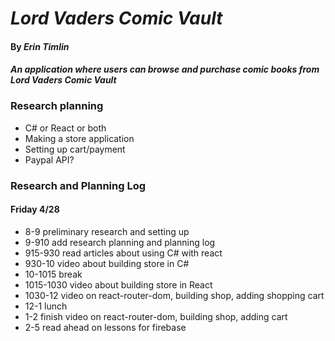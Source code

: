 # _Lord Vaders Comic Vault_

#### By _**Erin Timlin**_

#### _An application where users can browse and purchase comic books from Lord Vaders Comic Vault_

### Research planning
* C# or React or both
* Making a store application
* Setting up cart/payment
* Paypal API?


### Research and Planning Log
#### Friday 4/28
* 8-9 preliminary research and setting up 
* 9-910 add research planning and planning log
* 915-930 read articles about using C# with react
* 930-10 video about building store in C#
* 10-1015 break
* 1015-1030 video about building store in React
* 1030-12 video on react-router-dom, building shop, adding shopping cart
* 12-1 lunch
* 1-2 finish video on react-router-dom, building shop, adding cart
* 2-5  read ahead on lessons for firebase
